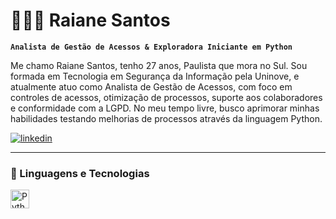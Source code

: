 # 👩🏻‍💻 Raiane Santos 

**`Analista de Gestão de Acessos & Exploradora Iniciante em Python`**

Me chamo Raiane Santos, tenho 27 anos, Paulista que mora no Sul. Sou formada em Tecnologia em Segurança da Informação pela Uninove, e atualmente atuo como Analista de Gestão de Acessos, com foco em controles de acessos, otimização de processos, suporte aos colaboradores e conformidade com a LGPD. 
No meu tempo livre, busco aprimorar minhas habilidades testando melhorias de processos através da linguagem Python.

<p align="left">
    <a href="https://www.linkedin.com/in/raiane-santos-828556185/?sub_confirmation=1">
        <img 
            alt="linkedin" 
            title="LinkedIn" 
            src="https://img.shields.io/badge/LinkedIn-0077B5?style=for-the-badge&logo=linkedin&logoColor=white"
        />
    </a>
    
    
</p>

---

### 🤖 Linguagens e Tecnologias


<img 
    align="left" 
    alt="Python" 
    title="Python"
    width="30px" 
    style="padding-right: 10px;" 
    src="https://cdn.jsdelivr.net/gh/devicons/devicon@latest/icons/python/python-original.svg" 
/>

<br/>
<br/>
